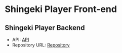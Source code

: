 # Shingeki Player Front-end

## Shingeki Player Backend
- API: [API](https://snk-player-api.vercel.app/)
- Repository URL: [Repository](https://github.com/fabioalcocer/api-magic-snk)